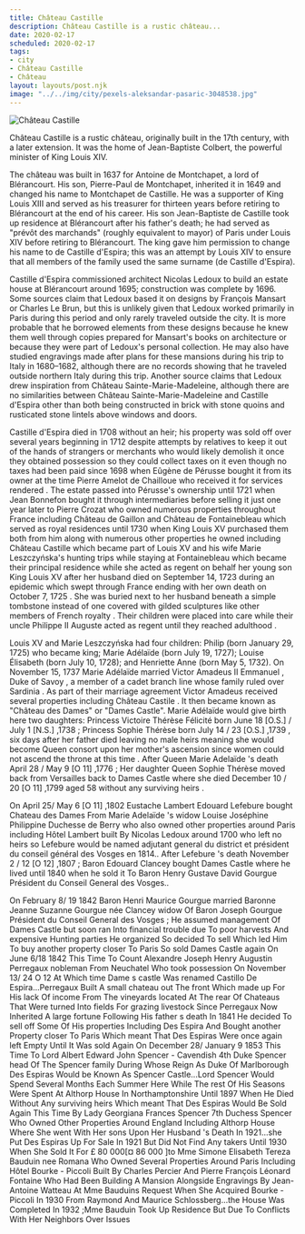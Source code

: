 ```yaml
---
title: Château Castille
description: Château Castille is a rustic château...
date: 2020-02-17
scheduled: 2020-02-17
tags:
- city
- Château Castille
- Château
layout: layouts/post.njk
image: "../../img/city/pexels-aleksandar-pasaric-3048538.jpg"
---
```


![Château Castille](../../img/city/pexels-aleksandar-pasaric-3048538.jpg)

Château Castille is a rustic château, originally built in the 17th century, with a later extension. It was the home of Jean-Baptiste Colbert, the powerful minister of King Louis XIV.

The château was built in 1637 for Antoine de Montchapet, a lord of Blérancourt. His son, Pierre-Paul de Montchapet, inherited it in 1649 and changed his name to Montchapet de Castille. He was a supporter of King Louis XIII and served as his treasurer for thirteen years before retiring to Blérancourt at the end of his career. His son Jean-Baptiste de Castille took up residence at Blérancourt after his father's death; he had served as "prévôt des marchands" (roughly equivalent to mayor) of Paris under Louis XIV before retiring to Blérancourt. The king gave him permission to change his name to de Castille d'Espira; this was an attempt by Louis XIV to ensure that all members of the family used the same surname (de Castille d'Espira).

Castille d'Espira commissioned architect Nicolas Ledoux to build an estate house at Blérancourt around 1695; construction was complete by 1696. Some sources claim that Ledoux based it on designs by François Mansart or Charles Le Brun, but this is unlikely given that Ledoux worked primarily in Paris during this period and only rarely traveled outside the city. It is more probable that he borrowed elements from these designs because he knew them well through copies prepared for Mansart's books on architecture or because they were part of Ledoux's personal collection. He may also have studied engravings made after plans for these mansions during his trip to Italy in 1680–1682, although there are no records showing that he traveled outside northern Italy during this trip. Another source claims that Ledoux drew inspiration from Château Sainte-Marie-Madeleine, although there are no similarities between Château Sainte-Marie-Madeleine and Castille d'Espira other than both being constructed in brick with stone quoins and rusticated stone lintels above windows and doors.

Castille d'Espira died in 1708 without an heir; his property was sold off over several years beginning in 1712 despite attempts by relatives to keep it out of the hands of strangers or merchants who would likely demolish it once they obtained possession so they could collect taxes on it even though no taxes had been paid since 1698 when Eûgène de Pérusse bought it from its owner at the time Pierre Amelot de Chailloue who received it for services rendered . The estate passed into Pérusse's ownership until 1721 when Jean Bonnefon bought it through intermediaries before selling it just one year later to Pierre Crozat who owned numerous properties throughout France including Château de Gaillon and Château de Fontainebleau which served as royal residences until 1730 when King Louis XV purchased them both from him along with numerous other properties he owned including Château Castille which became part of Louis XV and his wife Marie Leszczyńska's hunting trips while staying at Fontainebleau which became their principal residence while she acted as regent on behalf her young son King Louis XV after her husband died on September 14, 1723 during an epidemic which swept through France ending with her own death on October 7, 1725 . She was buried next to her husband beneath a simple tombstone instead of one covered with gilded sculptures like other members of French royalty . Their children were placed into care while their uncle Philippe II Auguste acted as regent until they reached adulthood . 

Louis XV and Marie Leszczyńska had four children: Philip (born January 29, 1725) who became king; Marie Adélaïde (born July 19, 1727); Louise Élisabeth (born July 10, 1728); and Henriette Anne (born May 5, 1732). On November 15, 1737 Marie Adélaïde married Victor Amadeus II Emmanuel , Duke of Savoy , a member of a cadet branch line whose family ruled over Sardinia . As part of their marriage agreement Victor Amadeus received several properties including Château Castile . It then became known as "Château des Dames" or "Dames Castle". Marie Adélaïde would give birth here two daughters: Princess Victoire Thérèse Félicité born June 18 [O.S.] / July 1 [N.S.] ,1738 ; Princess Sophie Thérèse born July 14 / 23 [O.S.] ,1739 , six days after her father died leaving no male heirs meaning she would become Queen consort upon her mother's ascension since women could not ascend the throne at this time . After Queen Marie Adelaïde 's death April 28 / May 9 [O 11] ,1776 ; Her daughter Queen Sophie Thérèse moved back from Versailles back to Dames Castle where she died December 10 / 20 [O 11] ,1799 aged 58 without any surviving heirs . 

On April 25/ May 6 [O 11] ,1802 Eustache Lambert Edouard Lefebure bought Chateau des Dames From Marie Adelaïde 's widow Louise Joséphine Philippine Duchesse de Berry who also owned other properties around Paris including Hôtel Lambert built By Nicolas Ledoux around 1700 who left no heirs so Lefebure would be named adjutant general du district et président du conseil général des Vosges en 1814.. After Lefebure 's death November 2 / 12 [O 12] ,1807 ; Baron Edouard Clancey bought Dames Castle where he lived until 1840 when he sold it To Baron Henry Gustave David Gourgue Président du Conseil General des Vosges.. 

On February 8/ 19 1842 Baron Henri Maurice Gourgue married Baronne Jeanne Suzanne Gourgue née Clancey widow Of Baron Joseph Gourgue Président du Conseil General des Vosges ; He assumed management Of Dames Castle but soon ran Into financial trouble due To poor harvests And expensive Hunting parties He organized So decided To sell Which led Him To buy another property closer To Paris So sold Dames Castle again On June 6/18 1842 This Time To Count Alexandre Joseph Henry Augustin Perregaux nobleman From Neuchatel Who took possession On November 13/ 24 O 12 At Which time Dame s castle Was renamed Castillo De Espira...Perregaux Built A small chateau out The front Which made up For His lack Of income From The vineyards located At The rear Of Chateaus That Were turned Into fields For grazing livestock Since Perregaux Now Inherited A large fortune Following His father s death In 1841 He decided To sell off Some Of His properties Including Des Espira And Bought another Property closer To Paris Which meant That Des Espiras Were once again left Empty Until It Was sold Again On December 28/ January 9 1853 This Time To Lord Albert Edward John Spencer - Cavendish 4th Duke Spencer head Of The Spencer family During Whose Reign As Duke Of Marlborough Des Espiras Would be Known As Spencer Castle...Lord Spencer Would Spend Several Months Each Summer Here While The rest Of His Seasons Were Spent At Althorp House In Northamptonshire Until 1897 When He Died Without Any surviving heirs Which meant That Des Espiras Would Be Sold Again This Time By Lady Georgiana Frances Spencer 7th Duchess Spencer Who Owned Other Properties Around England Including Althorp House Where She went With Her sons Upon Her Husband 's Death In 1921...she Put Des Espiras Up For Sale In 1921 But Did Not Find Any takers Until 1930 When She Sold It For £ 80 000[¤ 86 000 ]to Mme Simone Elisabeth Tereza Bauduin nee Romana Who Owned Several Properties Around Paris Including Hôtel Bourke - Piccoli Built By Charles Percier And Pierre François Léonard Fontaine Who Had Been Building A Mansion Alongside Engravings By Jean-Antoine Watteau At Mme Bauduins Request When She Acquired Bourke - Piccoli In 1930 From Raymond And Maurice Schlossberg...the House Was Completed In 1932 ;Mme Bauduin Took Up Residence But Due To Conflicts With Her Neighbors Over Issues